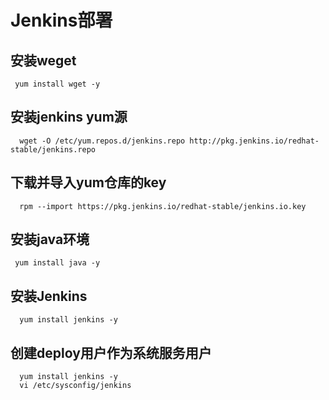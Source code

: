 # Jenkins部署

## 安装weget
```
 yum install wget -y
```

## 安装jenkins yum源
```
  wget -O /etc/yum.repos.d/jenkins.repo http://pkg.jenkins.io/redhat-stable/jenkins.repo
```

## 下载并导入yum仓库的key
```
  rpm --import https://pkg.jenkins.io/redhat-stable/jenkins.io.key
```



## 安装java环境
```
 yum install java -y
```

## 安装Jenkins
```
  yum install jenkins -y
```

## 创建deploy用户作为系统服务用户
```
  yum install jenkins -y
  vi /etc/sysconfig/jenkins
```